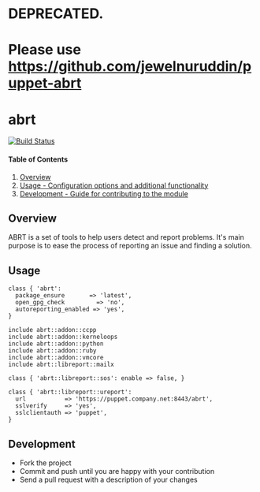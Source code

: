 
# DEPRECATED.
# Please use https://github.com/jewelnuruddin/puppet-abrt


# abrt
[![Build Status](https://travis-ci.org/cristifalcas/puppet-abrt.png?branch=master)](https://travis-ci.org/cristifalcas/puppet-abrt)

#### Table of Contents

1. [Overview](#overview)
2. [Usage - Configuration options and additional functionality](#usage)
3. [Development - Guide for contributing to the module](#development)

## Overview

ABRT is a set of tools to help users detect and report problems.
It's main purpose is to ease the process of reporting an issue and finding a solution.

## Usage

    class { 'abrt':
      package_ensure       => 'latest',
      open_gpg_check         => 'no',
      autoreporting_enabled => 'yes',
    }

    include abrt::addon::ccpp
    include abrt::addon::kerneloops
    include abrt::addon::python
    include abrt::addon::ruby
    include abrt::addon::vmcore
    include abrt::libreport::mailx

    class { 'abrt::libreport::sos': enable => false, }

    class { 'abrt::libreport::ureport':
      url           => 'https://puppet.company.net:8443/abrt',
      sslverify     => 'yes',
      sslclientauth => 'puppet',
    }

## Development

* Fork the project
* Commit and push until you are happy with your contribution
* Send a pull request with a description of your changes
